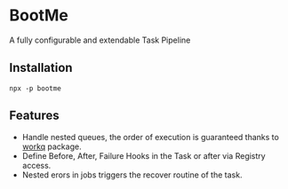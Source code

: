 # BootMe

A fully configurable and extendable Task Pipeline

## Installation

```
npx -p bootme
```

## Features

- Handle nested queues, the order of execution is guaranteed thanks to [workq](https://github.com/delvedor/workq) package.
- Define Before, After, Failure Hooks in the Task or after via Registry access.
- Nested erors in jobs triggers the recover routine of the task.
